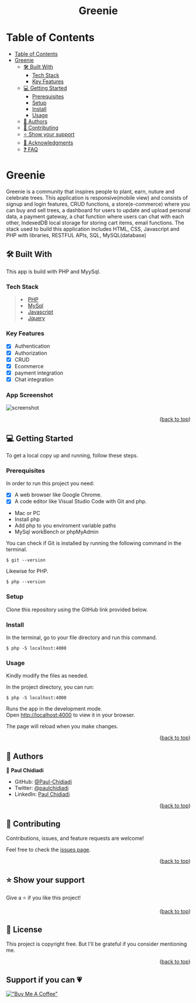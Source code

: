 <a name="readme-top"></a>

<h1 align='center'> Greenie </h1>


# Table of Contents

- [Table of Contents](#-table-of-contents)
- [ Greenie](#-about-project-)
  - [🛠 Built With ](#-built-with-)
    - [Tech Stack ](#tech-stack-)
    - [Key Features ](#key-features-)
  - [💻 Getting Started ](#-getting-started-)
    - [Prerequisites](#prerequisites)
    - [Setup](#setup)
    - [Install](#install)
    - [Usage](#usage)
  - [👥 Authors ](#-authors-)
  - [🤝 Contributing ](#-contributing-)
  - [⭐️ Show your support ](#️-show-your-support-)
  - [🙏 Acknowledgments ](#-acknowledgments-)
  - [❓ FAQ ](#-faq-)

<!-- PROJECT DESCRIPTION -->

# Greenie <a name="about-project"></a>

Greenie is a community that inspires people to plant, earn, nuture and celebrate trees. This application is responsive(mobile view) and consists of signup and login features, CRUD functions, a store(e-commerce) where you can buy and sell trees, a dashboard for users to update and upload personal data, a payment gateway, a chat function where users can chat with each other, IndexedDB local storage for storing cart items, email functions. The stack used to build this application includes HTML, CSS, Javascript and PHP with libraries, RESTFUL APIs, SQL, MySQL(database)

## 🛠 Built With <a name="built-with"></a>

This app is build with PHP and MyySql.

### Tech Stack <a name="tech-stack"></a>

> <li><a href="https://www.php.net/">PHP</a></li>
> <li><a href="https://www.mysql.com/">MySql</a></li>
> <li><a href="https://www.javascript.com/">Javascript</a></li>
> <li><a href="https://jquery.com/">Jquery</a></li>

<!-- Features -->

### Key Features <a name="key-features"></a>

- [x] Authentication
- [x] Authorization
- [x] CRUD
- [x] Ecommerce
- [x] payment integration
- [x] Chat integration

### App Screenshot
![screenshot](https://github.com/PrantoshB/React-Portfolio/blob/main/Screenshot%20from%202023-07-01%2022-15-34.png)


<p align="right">(<a href="#readme-top">back to top</a>)</p>

<!-- GETTING STARTED -->

## 💻 Getting Started <a name="getting-started"></a>


To get a local copy up and running, follow these steps.

### Prerequisites

In order to run this project you need:
- [x] A web browser like Google Chrome.
- [x] A code editor like Visual Studio Code with Git and php.
- Mac or PC
- Install php
- Add php to you enviroment variable paths
- MySql workBench or phpMyAdmin

You can check if Git is installed by running the following command in the terminal.
```
$ git --version
```

Likewise for PHP.
```
$ php --version
```
### Setup

Clone this repository using the GitHub link provided below.


### Install

In the terminal, go to your file directory and run this command.

```
$ php -S localhost:4000
```



### Usage

Kindly modify the files as needed.

In the project directory, you can run:
```
$ php -S localhost:4000
```
Runs the app in the development mode.\
Open [http://localhost:4000](http://localhost:4000) to view it in your browser.

The page will reload when you make changes.


<p align="right">(<a href="#readme-top">back to top</a>)</p>

<!-- AUTHORS -->

## 👥 Authors <a name="authors"></a>

👤 **Paul Chidiadi**

- GitHub: [@Paul-Chidiadi](https://github.com/Paul-Chidiadi)
- Twitter: [@paulchidiadi](https://twitter.com/paulChidiadi)
- LinkedIn: [Paul Chidiadi](www.linkedin.com/in/paul-chidiadi-5a2631231)



<p align="right">(<a href="#readme-top">back to top</a>)</p>


## 🤝 Contributing <a name="contributing"></a>

Contributions, issues, and feature requests are welcome!

Feel free to check the [issues page](../../issues/).

<p align="right">(<a href="#readme-top">back to top</a>)</p>



## ⭐️ Show your support <a name="support"></a>


Give a ⭐️ if you like this project!

<p align="right">(<a href="#readme-top">back to top</a>)</p>


## 📝 License <a name="license"></a>

This project is copyright free. But I'll be grateful if you consider mentioning me.

<p align="right">(<a href="#readme-top">back to top</a>)</p>


<h2>Support if you can 💗</h2>

[!["Buy Me A Coffee"](https://www.buymeacoffee.com/assets/img/custom_images/orange_img.png)](https://www.buymeacoffee.com/paulchidiadi)
